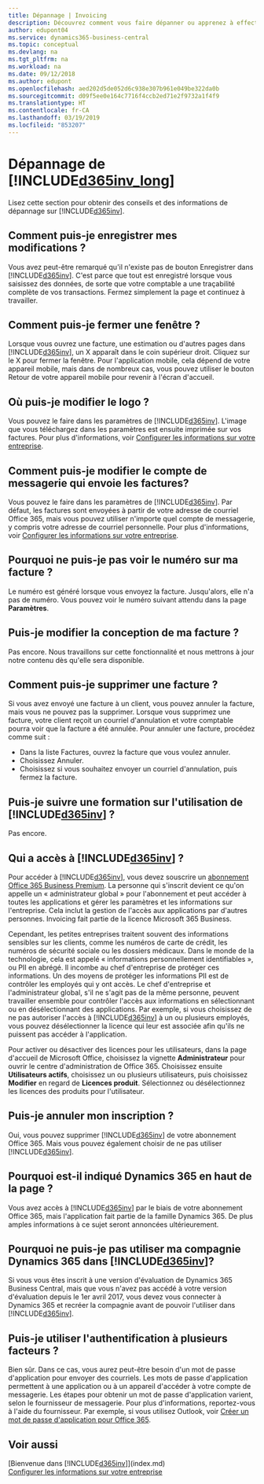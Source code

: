 ```yaml
---
title: Dépannage | Invoicing
description: Découvrez comment vous faire dépanner ou apprenez à effectuer des tâches.
author: edupont04
ms.service: dynamics365-business-central
ms.topic: conceptual
ms.devlang: na
ms.tgt_pltfrm: na
ms.workload: na
ms.date: 09/12/2018
ms.author: edupont
ms.openlocfilehash: aed202d5de052d6c938e307b961e049be322da0b
ms.sourcegitcommit: d09f5ee0e164c7716f4ccb2ed71e2f9732a1f4f9
ms.translationtype: HT
ms.contentlocale: fr-CA
ms.lasthandoff: 03/19/2019
ms.locfileid: "853207"
---
```

# <a name="troubleshooting-included365invlongincludesd365invlongmd"></a>Dépannage de [!INCLUDE[d365inv_long](includes/d365inv_long.md)]
Lisez cette section pour obtenir des conseils et des informations de dépannage sur [!INCLUDE[d365inv](includes/d365inv.md)].

## <a name="how-do-i-save-my-changes"></a>Comment puis-je enregistrer mes modifications ?
Vous avez peut-être remarqué qu'il n'existe pas de bouton Enregistrer dans [!INCLUDE[d365inv](includes/d365inv.md)]. C'est parce que tout est enregistré lorsque vous saisissez des données, de sorte que votre comptable a une traçabilité complète de vos transactions. Fermez simplement la page et continuez à travailler.  

## <a name="how-do-i-close-a-window"></a>Comment puis-je fermer une fenêtre ?
Lorsque vous ouvrez une facture, une estimation ou d'autres pages dans [!INCLUDE[d365inv](includes/d365inv.md)], un X apparaît dans le coin supérieur droit. Cliquez sur le X pour fermer la fenêtre. Pour l'application mobile, cela dépend de votre appareil mobile, mais dans de nombreux cas, vous pouvez utiliser le bouton Retour de votre appareil mobile pour revenir à l'écran d'accueil.  

## <a name="where-do-i-change-the-logo"></a>Où puis-je modifier le logo ?
Vous pouvez le faire dans les paramètres de [!INCLUDE[d365inv](includes/d365inv.md)]. L'image que vous téléchargez dans les paramètres est ensuite imprimée sur vos factures. Pour plus d'informations, voir [Configurer les informations sur votre entreprise](set-up-business-profile.md).  

## <a name="how-can-i-change-the-email-account-that-sends-the-invoices"></a>Comment puis-je modifier le compte de messagerie qui envoie les factures?
Vous pouvez le faire dans les paramètres de [!INCLUDE[d365inv](includes/d365inv.md)]. Par défaut, les factures sont envoyées à partir de votre adresse de courriel Office 365, mais vous pouvez utiliser n'importe quel compte de messagerie, y compris votre adresse de courriel personnelle. Pour plus d'informations, voir [Configurer les informations sur votre entreprise](set-up-business-profile.md).  

## <a name="why-cant-i-see-the-number-on-my-invoice"></a>Pourquoi ne puis-je pas voir le numéro sur ma facture ?
Le numéro est généré lorsque vous envoyez la facture. Jusqu'alors, elle n'a pas de numéro. Vous pouvez voir le numéro suivant attendu dans la page **Paramètres**.  

## <a name="can-i-change-the-design-of-my-invoice"></a>Puis-je modifier la conception de ma facture ?
Pas encore. Nous travaillons sur cette fonctionnalité et nous mettrons à jour notre contenu dès qu'elle sera disponible.  

## <a name="how-can-i-delete-an-invoice"></a>Comment puis-je supprimer une facture ?
Si vous avez envoyé une facture à un client, vous pouvez annuler la facture, mais vous ne pouvez pas la supprimer. Lorsque vous supprimez une facture, votre client reçoit un courriel d'annulation et votre comptable pourra voir que la facture a été annulée. Pour annuler une facture, procédez comme suit :
- Dans la liste Factures, ouvrez la facture que vous voulez annuler.  
- Choisissez Annuler.  
- Choisissez si vous souhaitez envoyer un courriel d'annulation, puis fermez la facture.  

## <a name="can-i-get-training-in-included365invincludesd365invmd"></a>Puis-je suivre une formation sur l'utilisation de [!INCLUDE[d365inv](includes/d365inv.md)] ?
Pas encore.  

## <a name="who-has-access-to-included365invincludesd365invmd"></a>Qui a accès à [!INCLUDE[d365inv](includes/d365inv.md)] ?
Pour accéder à [!INCLUDE[d365inv](includes/d365inv.md)], vous devez souscrire un [abonnement Office 365 Business Premium](https://products.office.com/en-us/business/office-365-business-premium). La personne qui s'inscrit devient ce qu'on appelle un « administrateur global » pour l'abonnement et peut accéder à toutes les applications et gérer les paramètres et les informations sur l'entreprise. Cela inclut la gestion de l'accès aux applications par d'autres personnes. Invoicing fait partie de la licence Microsoft 365 Business. 

Cependant, les petites entreprises traitent souvent des informations sensibles sur les clients, comme les numéros de carte de crédit, les numéros de sécurité sociale ou les dossiers médicaux. Dans le monde de la technologie, cela est appelé « informations personnellement identifiables », ou PII en abrégé. ll incombe au chef d'entreprise de protéger ces informations. Un des moyens de protéger les informations PII est de contrôler les employés qui y ont accès. Le chef d'entreprise et l'administrateur global, s'il ne s'agit pas de la même personne, peuvent travailler ensemble pour contrôler l'accès aux informations en sélectionnant ou en désélectionnant des applications. Par exemple, si vous choisissez de ne pas autoriser l'accès à [!INCLUDE[d365inv](includes/d365inv.md)] à un ou plusieurs employés, vous pouvez désélectionner la licence qui leur est associée afin qu'ils ne puissent pas accéder à l'application.   

Pour activer ou désactiver des licences pour les utilisateurs, dans la page d'accueil de Microsoft Office, choisissez la vignette **Administrateur** pour ouvrir le centre d'administration de Office 365. Choisissez ensuite **Utilisateurs actifs**, choisissez un ou plusieurs utilisateurs, puis choisissez **Modifier** en regard de **Licences produit**. Sélectionnez ou désélectionnez les licences des produits pour l'utilisateur.  

## <a name="can-i-cancel-my-subscription"></a>Puis-je annuler mon inscription ?
Oui, vous pouvez supprimer [!INCLUDE[d365inv](includes/d365inv.md)] de votre abonnement Office 365. Mais vous pouvez également choisir de ne pas utiliser [!INCLUDE[d365inv](includes/d365inv.md)].  

## <a name="why-does-it-say-dynamics-365-at-the-top-of-the-page"></a>Pourquoi est-il indiqué Dynamics 365 en haut de la page ?
Vous avez accès à [!INCLUDE[d365inv](includes/d365inv.md)] par le biais de votre abonnement Office 365, mais l'application fait partie de la famille Dynamics 365. De plus amples informations à ce sujet seront annoncées ultérieurement.  

## <a name="why-cant-i-use-my-dynamics-365-company-in-included365invincludesd365invmd"></a>Pourquoi ne puis-je pas utiliser ma compagnie Dynamics 365 dans [!INCLUDE[d365inv](includes/d365inv.md)]?
Si vous vous êtes inscrit à une version d'évaluation de Dynamics 365 Business Central, mais que vous n'avez pas accédé à votre version d'évaluation depuis le 1er avril 2017, vous devez vous connecter à Dynamics 365 et recréer la compagnie avant de pouvoir l'utiliser dans [!INCLUDE[d365inv](includes/d365inv.md)].  

## <a name="can-i-use-multi-factor-authentication"></a>Puis-je utiliser l'authentification à plusieurs facteurs ?
Bien sûr. Dans ce cas, vous aurez peut-être besoin d'un mot de passe d'application pour envoyer des courriels. Les mots de passe d'application permettent à une application ou à un appareil d'accéder à votre compte de messagerie. Les étapes pour obtenir un mot de passe d'application varient, selon le fournisseur de messagerie. Pour plus d'informations, reportez-vous à l'aide du fournisseur. Par exemple, si vous utilisez Outlook, voir [Créer un mot de passe d'application pour Office 365](https://go.microsoft.com/fwlink/?linkid=2082543). 

## <a name="see-also"></a>Voir aussi
[Bienvenue dans [!INCLUDE[d365inv](includes/d365inv.md)]](index.md)  
[Configurer les informations sur votre entreprise](set-up-business-profile.md)  

